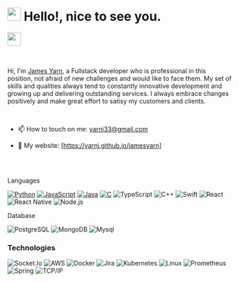 <h1><img src="https://emojis.slackmojis.com/emojis/images/1531849430/4246/blob-sunglasses.gif?1531849430" width="30"/> Hello!, nice to see you.</h1>

<p align="left">
<a href="https://www.linkedin.com/in/james-yarn-308780227/" target="_blank"><img height="30" src="https://encrypted-tbn0.gstatic.com/images?q=tbn:ANd9GcT5dS7BQqmVln0FmHiQwEbwCKE9eUqqcO75Aw&usqp=CAU"></a>&nbsp;&nbsp;&nbsp;&nbsp;&nbsp;
</p>

<br>

Hi, I'm [James Yarn](https://yarnj.github.io/jamesyarn), a Fullstack developer who is professional in this position, not afraid of new challenges and would like to face them. My set of skills and qualities always tend to constantly innovative development and growing up and delivering outstanding services.
I always embrace changes positively and make great effort to satisy my customers and clients.

<br>

- 📫 How to touch on me: [yarnj33@gmail.com](mailto:yarnj33@gmail.com)

- 🔗 My website: [https://yarnj.github.io/jamesyarn]

 <br>

 </br>

Languages

[![Python](https://img.shields.io/badge/-Python-fff?&logo=python)](https://github.com/jacob-liu-g?tab=repositories&q=&type=&language=python)
[![JavaScript](https://img.shields.io/badge/-JavaScript-fff?&logo=JavaScript&logoColor=ddc508)](https://github.com/jacob-liu-g?tab=repositories&q=&type=&language=javascript)
[![Java](https://img.shields.io/badge/-Java-fff?&logo=Java&logoColor=007396)](https://github.com/jacob-liu-g?tab=repositories&q=&type=&language=java)
[![C](https://img.shields.io/badge/-C-fff?&logo=C)](https://github.com/jacob-liu-g?tab=repositories&q=&type=&language=c)
![TypeScript](https://img.shields.io/badge/-TypeScript-fff?&logo=TypeScript&logoColor=007ACC)
![C++](https://img.shields.io/badge/-C++-fff?&logo=c%2b%2b&logoColor=00599C)
![Swift](https://img.shields.io/badge/-Swift-fff?&logo=Swift)
![React](https://img.shields.io/badge/-React-fff?&logo=React)
![React Native](https://img.shields.io/badge/-ReactNative-fff?&logo=React)
![Node.js](https://img.shields.io/badge/-Node.js-fff?&logo=node.js)

Database

![PostgreSQL](https://img.shields.io/badge/-PostgreSQL-fff?&logo=PostgreSQL&logoColor=336791)
![MongoDB](https://https://img.shields.io/badge/-MongoDB-fff?&logo=MongoDB&logoColor=336791)
![Mysql](https://https://img.shields.io/badge/-MySql-fff?&logo=MySql&logoColor=336791)


### Technologies

![Socket.Io](https://https://img.shields.io/badge/-Socket.Io-fff?&logo=Socket.Io&logoColor=336791)
![AWS](https://img.shields.io/badge/-AWS-fff?&logo=Amazon-AWS&logoColor=232F3E)
![Docker](https://img.shields.io/badge/-Docker-fff?&logo=Docker)
![Jira](https://img.shields.io/badge/-Jira-fff?&logo=jira-software&logoColor=0052CC)
![Kubernetes](https://img.shields.io/badge/-Kubernetes-fff?&logo=Kubernetes)
![Linux](https://img.shields.io/badge/-Linux-fff?&logo=linux&logoColor=000)
![Prometheus](https://img.shields.io/badge/-Prometheus-fff?&logo=Prometheus)
![Spring](https://img.shields.io/badge/-Spring-fff?&logo=Spring)
![TCP/IP](https://img.shields.io/badge/-TCP/IP-fff?&logo=Cisco)

</div>
